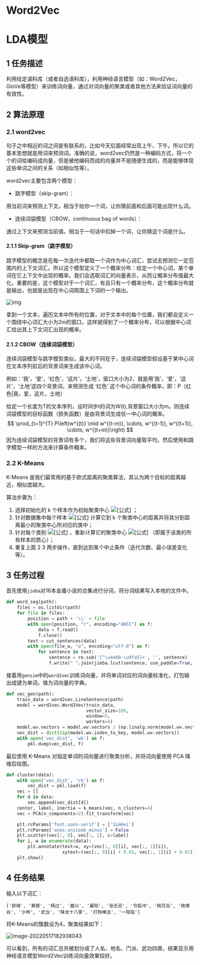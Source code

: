 # Word2Vec
# LDA模型

## 1 任务描述

利用给定语料库（或者自选语料库），利用神经语言模型（如：Word2Vec， GloVe等模型）来训练词向量，通过对词向量的聚类或者其他方法来验证词向量的有效性。

## 2 算法原理

### 2.1 word2vec

句子之中相近的词之间是有联系的，比如今天后面经常出现上午、下午。所以它的基本思想就是用词来预测词。准确的说，word2vec仍然是一种编码方式，将一个个的词给编码成向量，但是被他编码而成的向量并不是随便生成的，而是能够体现这些单词之间的关系（如相似性等）。

word2vec主要包含两个模型：

- 跳字模型（skip-gram）：

用当前词来预测上下文。相当于给你一个词，让你猜前面和后面可能出现什么词。

- 连续词袋模型（CBOW，continuous bag of words）：

通过上下文来预测当前值。相当于一句话中扣掉一个词，让你猜这个词是什么。

#### 2.1.1 **Skip-gram（跳字模型）**

跳字模型的概念是在每一次迭代中都取一个词作为中心词汇，尝试去预测它一定范围内的上下文词汇。所以这个模型定义了一个概率分布：给定一个中心词，某个单词在它上下文中出现的概率。我们会选取词汇的向量表示，从而让概率分布值最大化。重要的是，这个模型对于一个词汇，有且只有一个概率分布，这个概率分布就是输出，也就是出现在中心词周围上下词的一个输出。

![img](https://pic1.zhimg.com/80/v2-6224dddd34017aee696a88289245604c_1440w.jpg)



 拿到一个文本，遍历文本中所有的位置，对于文本中的每个位置，我们都会定义一个围绕中心词汇大小为2m的窗口，这样就得到了一个概率分布，可以根据中心词汇给出其上下文词汇出现的概率。

#### 2.1.2 **CBOW（连续词袋模型）**

连续词袋模型与跳字模型类似，最大的不同在于，连续词袋模型假设基于某中心词在文本序列前后的背景词来生成该中心词。

例如：‘我’，‘爱’，‘红色’，‘这片’，‘土地’，窗口大小为2，就是用‘我’，‘爱’，‘这片’，‘土地’这四个背景词，来预测生成 ‘红色’ 这个中心词的条件概率，即：P（红色|我，爱，这片，土地）

给定一个长度为T的文本序列，设时间步t的词为W(t),背景窗口大小为m。则连续词袋模型的目标函数（损失函数）是由背景词生成任一中心词的概率。
$$
\prod_{t=1}^{T} P\left(w^{(t)} \mid w^{(t-m)}, \cdots, w^{(t-1)}, w^{(t+1)}, \cdots, w^{(t+m)}\right)
$$
因为连续词袋模型的背景词有多个，我们将这些背景词向量取平均，然后使用和跳字模型一样的方法来计算条件概率。

### 2.2 K-Means

K-Means 是我们最常用的基于欧式距离的聚类算法，其认为两个目标的距离越近，相似度越大。

算法步骤为：

1. 选择初始化的 k 个样本作为初始聚类中心 ![[公式]](https://www.zhihu.com/equation?tex=a%3D%7Ba_1%2Ca_2%2C%E2%80%A6a_k%7D) ；
2. 针对数据集中每个样本 ![[公式]](https://www.zhihu.com/equation?tex=x_i) 计算它到 k 个聚类中心的距离并将其分到距离最小的聚类中心所对应的类中；
3. 针对每个类别 ![[公式]](https://www.zhihu.com/equation?tex=a_j) ，重新计算它的聚类中心 ![[公式]](https://www.zhihu.com/equation?tex=a_j%3D%5Cfrac%7B1%7D%7B%5Cleft%7C+c_i+%5Cright%7C%7D%5Csum_%7Bx%5Cin+c_i%7Dx) （即属于该类的所有样本的质心）；
4. 重复上面 2 3 两步操作，直到达到某个中止条件（迭代次数、最小误差变化等）。

## 3 任务过程

首先使用`jieba`对16本金庸小说的合集进行分词，将分词结果写入本地的文件中。

```python
def word_seg(path):
    files = os.listdir(path)
    for file in files:
        position = path + '\\' + file
        with open(position, "r", encoding="ANSI") as f:
            data = f.read()
            f.close()
        text = cut_sentences(data)
        with open(file_w, "a", encoding="utf-8") as f:
            for sentence in text:
                sentence = re.sub('[^\u4e00-\u9fa5]+', '', sentence)
                f.write(" ".join(jieba.lcut(sentence, use_paddle=True, cut_all=False)) + '\n')
```

接着用`gensim`中的`word2vec`训练词向量，并将单词对应的词向量标准化，打包输出成键为单词，值为词向量的字典。

```python
def vec_gen(path):
    train_data = word2vec.LineSentence(path)
    model = word2vec.Word2Vec(train_data,
                              vector_size=100,
                              window=5,
                              workers=4)
    model.wv.vectors = model.wv.vectors / (np.linalg.norm(model.wv.vectors, axis=1).reshape(-1, 1))
    vec_dist = dict(zip(model.wv.index_to_key, model.wv.vectors))
    with open('vec_dist', 'wb') as f:
        pkl.dump(vec_dist, f)
```

最后使用 K-Means 对指定单词的词向量进行聚类分析，并将词向量使用 PCA 降维后绘图。

```python
def cluster(data):
    with open('vec_dist', 'rb') as f:
        vec_dist = pkl.load(f)
    vec = []
    for d in data:
        vec.append(vec_dist[d])
    center, label, inertia = k_means(vec, n_clusters=4)
    vec = PCA(n_components=2).fit_transform(vec)

    plt.rcParams['font.sans-serif'] = ['SimHei']
    plt.rcParams['axes.unicode_minus'] = False
    plt.scatter(vec[:, 0], vec[:, 1], c=label)
    for i, w in enumerate(data):
        plt.annotate(text=w, xy=(vec[:, 0][i], vec[:, 1][i]),
                     xytext=(vec[:, 0][i] + 0.01, vec[:, 1][i] + 0.01))
    plt.show()
```

## 4 任务结果

输入以下词汇：

```
['郭靖', '黄蓉', '杨过', '嘉兴', '襄阳', '张无忌', '令狐冲', '桃花岛', '绝情谷', '少林', '武当', '降龙十八掌', '打狗棒法', '一阳指']
```

将K-Means的簇数设为4，聚类结果如下：

![image-20220517182938043](C:\Users\NYG\AppData\Roaming\Typora\typora-user-images\image-20220517182938043.png)

可以看到，所有的词汇总共被划分成了人名、地名、门派、武功四类，结果显示用神经语言模型Word2Vec训练词向量效果较好。
